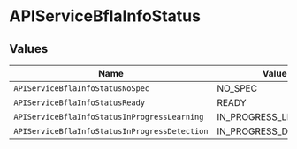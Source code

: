 # APIServiceBflaInfoStatus


## Values

| Name                                          | Value                                         |
| --------------------------------------------- | --------------------------------------------- |
| `APIServiceBflaInfoStatusNoSpec`              | NO_SPEC                                       |
| `APIServiceBflaInfoStatusReady`               | READY                                         |
| `APIServiceBflaInfoStatusInProgressLearning`  | IN_PROGRESS_LEARNING                          |
| `APIServiceBflaInfoStatusInProgressDetection` | IN_PROGRESS_DETECTION                         |
